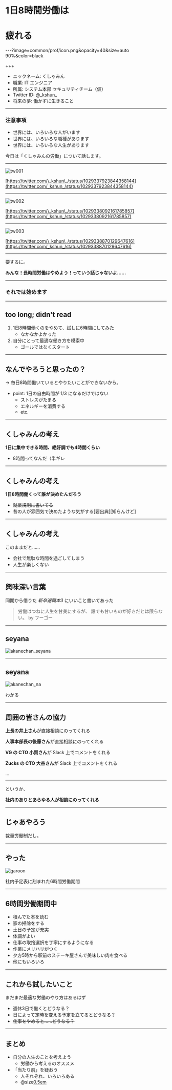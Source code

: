 # 1日8時間労働は
# 疲れる

---?image=common/prof/icon.png&opacity=40&size=auto 90%&color=black

+++

- ニックネーム: くしゃみん
- 職業: IT エンジニア
- 所属: システム本部 セキュリティチーム（仮）
- Twitter ID: [@\_kshun\_](https://twitter.com/_kshun_)
- 将来の夢: 働かずに生きること

---

### 注意事項

- 世界には、いろいろな人がいます
- 世界には、いろいろな職種があります
- 世界には、いろいろな人生があります

今日は「くしゃみんの労働」について話します。

---

![tw001](20180817_vglt/img/tw001.png)

[https://twitter.com/\_kshun\_/status/1029337923844358144](https://twitter.com/_kshun_/status/1029337923844358144)

---

![tw002](20180817_vglt/img/tw002.png)

[https://twitter.com/\_kshun\_/status/1029338092161785857](https://twitter.com/_kshun_/status/1029338092161785857)

---

![tw003](20180817_vglt/img/tw003.png)

[https://twitter.com/\_kshun\_/status/1029338870129647616](https://twitter.com/_kshun_/status/1029338870129647616)

---

要するに。

**みんな！長時間労働はやめよう！っていう話じゃないよ……**

---

### それでは始めます

---

## too long; didn't read

1. 1日8時間働くのをやめて、試しに6時間にしてみた
    - なかなかよかった
2. 自分にとって最適な働き方を模索中
    - ゴールではなくスタート

---

## なんでやろうと思ったの？

-> 毎日8時間働いているとやりたいことができないから。

- point: 1日の自由時間が 1/3 になるだけではない
    - ストレスがたまる
    - エネルギーを消費する
    - etc.

---

## くしゃみんの考え

**1日に集中できる時間、絶好調でも4時間くらい**

- 8時間ってなんだ（半ギレ

---

## くしゃみんの考え

**1日8時間働くって誰が決めたんだろう**

- ~~就業規則に書いてる~~
- 昔の人が雰囲気で決めたような気がする\[要出典\]\[知らんけど\]

---

## くしゃみんの考え

このままだと……

- 会社で無駄な時間を過ごしてしまう
- 人生が楽しくない

---

## 興味深い言葉

同期から借りた *新卒退職本3* にいいこと書いてあった

> 労働はつねに人生を甘美にするが、
> 誰でも甘いものが好きだとは限らない。
> by フーゴー

---

## seyana

![akanechan_seyana](20180817_vglt/img/seyana.png)

---

## seyana

![akanechan_na](20180817_vglt/img/na.jpg)

わかる

---

## 周囲の皆さんの協力

**上長の井上さん**が直接相談にのってくれる

**人事本部長の後藤さん**が直接相談にのってくれる

**VG の CTO 小賀さん**が Slack 上でコメントをくれる

**Zucks の CTO 大谷さん**が Slack 上でコメントをくれる


...

---

というか、

**社内のありとあらゆる人が相談にのってくれる**

---

## じゃあやろう

裁量労働制だし。

---

## やった

![garoon](20180817_vglt/img/garoon1.png)

社内予定表に刻まれた6時間労働期間

---

## 6時間労働期間中

- 積んでた本を読む
- 家の掃除をする
- 土日の予定が充実
- 体調がよい
- 仕事の取捨選択を丁寧にするようになる
- 作業にメリハリがつく
- 夕方5時から駅前のステーキ屋さんで美味しい肉を食べる
- 他にもいろいろ

---

## これから試したいこと

まだまだ最適な労働のやり方はあるはず

- 週休3日で働くとどうなる？
- 日によって定時を変える予定を立てるとどうなる？
- ~~仕事をやめると……どうなる？~~

---

## まとめ

- 自分の人生のことを考えよう
    - 労働から考えるのオススメ
- 「当たり前」を疑おう
    - 人それぞれ、いろいろある
    - @size[0.5em](画一化されたルールの中には、あまり合理的じゃないものがあるかもね)


